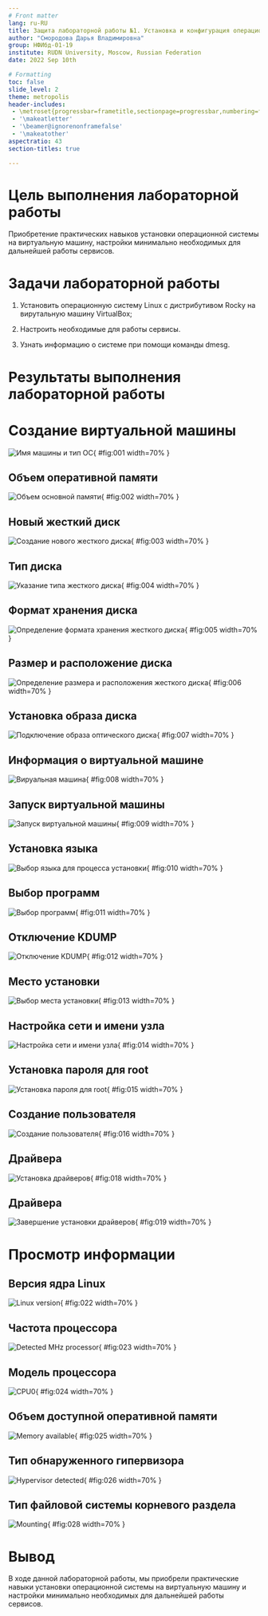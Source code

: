 ```yaml
---
# Front matter
lang: ru-RU
title: Защита лабораторной работы №1. Установка и конфигурация операционной системы на виртуальную машину
author: "Смородова Дарья Владимировна"
group: НФИбд-01-19
institute: RUDN University, Moscow, Russian Federation
date: 2022 Sep 10th

# Formatting
toc: false
slide_level: 2
theme: metropolis
header-includes: 
 - \metroset{progressbar=frametitle,sectionpage=progressbar,numbering=fraction}
 - '\makeatletter'
 - '\beamer@ignorenonframefalse'
 - '\makeatother'
aspectratio: 43
section-titles: true

---
```


# Цель выполнения лабораторной работы 

Приобретение практических навыков установки операционной системы на виртуальную машину, настройки минимально необходимых для дальнейшей работы сервисов.

# Задачи лабораторной работы  

1. Установить операционную систему Linux c дистрибутивом Rocky на вирутальную машину VirtualBox;

2. Настроить необходимые для работы сервисы.

3. Узнать информацию о системе при помощи команды dmesg.

# Результаты выполнения лабораторной работы

# Создание виртуальной машины

![Имя машины и тип ОС](pics/26.png){ #fig:001 width=70% }

## Объем оперативной памяти

![Объем основной памяти](pics/27.png){ #fig:002 width=70% }

## Новый жесткий диск

![Создание нового жесткого диска](pics/28.png){ #fig:003 width=70% }

## Тип диска 

![Указание типа жесткого диска](pics/10.png){ #fig:004 width=70% }

## Формат хранения диска

![Определение формата хранения жесткого диска](pics/11.png){ #fig:005 width=70% }

## Размер и расположение диска

![Определение размера и расположения жесткого диска](pics/12.png){ #fig:006 width=70% }

## Установка образа диска

![Подключение образа оптического диска](pics/13.png){ #fig:007 width=70% }

## Информация о виртуальной машине

![Вируальная машина](pics/14.png){ #fig:008 width=70% }

## Запуск виртуальной машины

![Запуск виртуальной машины](pics/15.png){ #fig:009 width=70% }

## Установка языка

![Выбор языка для процесса установки](pics/16.png){ #fig:010 width=70% }

## Выбор программ

![Выбор программ](pics/17.png){ #fig:011 width=70% }

## Отключение KDUMP

![Отключение KDUMP](pics/18.png){ #fig:012 width=70% }

## Место установки

![Выбор места установки](pics/19.png){ #fig:013 width=70% }

## Настройка сети и имени узла

![Настройка сети и имени узла](pics/20.png){ #fig:014 width=70% }

## Установка пароля для root

![Установка пароля для root](pics/21.png){ #fig:015 width=70% }

## Создание пользователя

![Создание пользователя](pics/23.png){ #fig:016 width=70% }

## Драйвера

![Установка драйверов](pics/24.png){ #fig:018 width=70% }

## Драйвера

![Завершение установки драйверов](pics/25.png){ #fig:019 width=70% }

# Просмотр информации

## Версия ядра Linux

![Linux version](pics/3.png){ #fig:022 width=70% }

## Частота процессора

![Detected MHz processor](pics/4.png){ #fig:023 width=70% }

## Модель процессора

![CPU0](pics/5.png){ #fig:024 width=70% }

## Объем доступной оперативной памяти

![Memory available](pics/6.png){ #fig:025 width=70% }

## Тип обнаруженного гипервизора

![Hypervisor detected](pics/7.png){ #fig:026 width=70% }

## Тип файловой системы корневого раздела

![Mounting](pics/9.png){ #fig:028 width=70% }

# Вывод   

В ходе данной лабораторной работы, мы приобрели практические навыки установки операционной системы на виртуальную машину и настройки минимально необходимых для дальнейшей работы сервисов.

